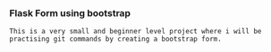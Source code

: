 ### Flask Form using bootstrap 

    This is a very small and beginner level project where i will be practising git commands by creating a bootstrap form.